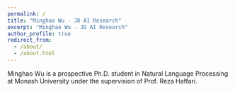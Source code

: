 ```yaml
---
permalink: /
title: "Minghao Wu - JD AI Research"
excerpt: "Minghao Wu - JD AI Research"
author_profile: true
redirect_from: 
  - /about/
  - /about.html
---
```


Minghao Wu is a prospective Ph.D. student in Natural Language Processing at Monash University under the supervision of Prof. Reza Haffari.